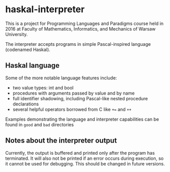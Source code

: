 # haskal-interpreter

This is a project for Programming Languages and Paradigms course held in 2016 at Faculty of Mathematics, Informatics, and Mechanics of Warsaw University.

The interpreter accepts programs in simple Pascal-inspired language (codenamed Haskal).

## Haskal language

Some of the more notable language features include:
* two value types: int and bool
* procedures with arguments passed by value and by name
* full identifier shadowing, including Pascal-like nested procedure declarations
* several helpful operators borrowed from C like `+=` and `++`

Examples demonstrating the language and interpreter capabilities can be found in `good` and `bad` directories

## Notes about the interpreter output

Currently, the output is buffered and printed only after the program has terminated. It will also not be printed if an error occurs during execution, so it cannot be used for debugging. This should be changed in future versions.
